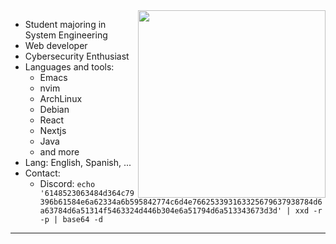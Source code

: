<img src="https://i.pinimg.com/1200x/07/04/b6/0704b61d02488968f2870f0ed99cd6ca.jpg" width="300px" height="300px" align="right">

- Student majoring in System Engineering
- Web developer
- Cybersecurity Enthusiast
- Languages and tools:
  - Emacs
  - nvim
  - ArchLinux
  - Debian
  - React
  - Nextjs
  - Java
  - and more
- Lang: English, Spanish, ...
- Contact:
  - Discord: `echo '6148523063484d364c79396b61584e6a62334a6b595842774c6d4e766253393163325679637938784d6a63784d6a51314f5463324d446b304e6a51794d6a513343673d3d' | xxd -r -p | base64 -d`

---
